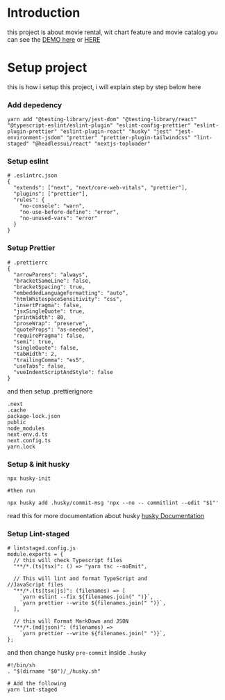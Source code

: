 # Introduction

this project is about movie rental, wit chart feature and movie catalog you can see the [DEMO here](https://movie-rental.saepulmalik.my.id) or [HERE](movie-rental-ebon.vercel.app)

# Setup project

this is how i setup this project, i will explain step by step below here

### Add depedency

```
yarn add "@testing-library/jest-dom" "@testing-library/react" "@typescript-eslint/eslint-plugin" "eslint-config-prettier" "eslint-plugin-prettier" "eslint-plugin-react" "husky" "jest" "jest-environment-jsdom" "prettier" "prettier-plugin-tailwindcss" "lint-staged" "@headlessui/react" "nextjs-toploader"
```

### Setup eslint

```
# .eslintrc.json
{
  "extends": ["next", "next/core-web-vitals", "prettier"],
  "plugins": ["prettier"],
  "rules": {
    "no-console": "warn",
    "no-use-before-define": "error",
    "no-unused-vars": "error"
  }
}
```

### Setup Prettier

```
# .prettierrc
{
  "arrowParens": "always",
  "bracketSameLine": false,
  "bracketSpacing": true,
  "embeddedLanguageFormatting": "auto",
  "htmlWhitespaceSensitivity": "css",
  "insertPragma": false,
  "jsxSingleQuote": true,
  "printWidth": 80,
  "proseWrap": "preserve",
  "quoteProps": "as-needed",
  "requirePragma": false,
  "semi": true,
  "singleQuote": false,
  "tabWidth": 2,
  "trailingComma": "es5",
  "useTabs": false,
  "vueIndentScriptAndStyle": false
}
```

and then setup .prettierignore

```
.next
.cache
package-lock.json
public
node_modules
next-env.d.ts
next.config.ts
yarn.lock
```

### Setup & init husky

```
npx husky-init

#then run

npx husky add .husky/commit-msg 'npx --no -- commitlint --edit "$1"'
```

read this for more documentation about husky [husky Documentation](https://typicode.github.io/husky/getting-started.html)

### Setup Lint-staged

```
# lintstaged.config.js
module.exports = {
  // this will check Typescript files
  "**/*.(ts|tsx)": () => "yarn tsc --noEmit",

  // This will lint and format TypeScript and                                             //JavaScript files
  "**/*.(ts|tsx|js)": (filenames) => [
    `yarn eslint --fix ${filenames.join(" ")}`,
    `yarn prettier --write ${filenames.join(" ")}`,
  ],

  // this will Format MarkDown and JSON
  "**/*.(md|json)": (filenames) =>
    `yarn prettier --write ${filenames.join(" ")}`,
};
```

and then change husky `pre-commit` inside `.husky`

```
#!/bin/sh
. "$(dirname "$0")/_/husky.sh"

# Add the following
yarn lint-staged
```
